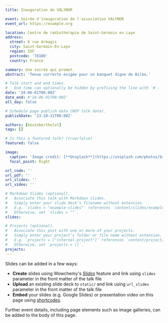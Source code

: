 ```yaml
---
title: Inauguration de VALYNOR

event: Soirée d'inauguration de l'association VALYNOR
event_url: https://example.org

location: Centre de radiothérapie de Saint-Germain en Laye
address:
  street: 6 rue Armagis
  city: Saint-Germain-En-Laye
  region: IDF
  postcode: '78100'
  country: France

summary: Une soirée qui promet.
abstract: 'Tenue correcte exigée pour un banquet digne de Bilbo.'

# Talk start and end times.
#   End time can optionally be hidden by prefixing the line with `#`.
date: '24-06-01T06:00Z'
date_end: #'24-06-01T08:00Z'
all_day: false

# Schedule page publish date (NOT talk date).
publishDate: '23-10-31T00:00Z'

authors: [kevinberthelot]
tags: []

# Is this a featured talk? (true/false)
featured: false

image:
  caption: 'Image credit: [**Unsplash**](https://unsplash.com/photos/bzdhc5b3Bxs)'
  focal_point: Right

url_code: ''
url_pdf: ''
url_slides: ''
url_video: ''

# Markdown Slides (optional).
#   Associate this talk with Markdown slides.
#   Simply enter your slide deck's filename without extension.
#   E.g. `slides = "example-slides"` references `content/slides/example-slides.md`.
#   Otherwise, set `slides = ""`.
slides:

# Projects (optional).
#   Associate this post with one or more of your projects.
#   Simply enter your project's folder or file name without extension.
#   E.g. `projects = ["internal-project"]` references `content/project/deep-learning/index.md`.
#   Otherwise, set `projects = []`.
projects:
---
```


Slides can be added in a few ways:

- **Create** slides using Wowchemy's [_Slides_](https://wowchemy.com/docs/managing-content/#create-slides) feature and link using `slides` parameter in the front matter of the talk file
- **Upload** an existing slide deck to `static/` and link using `url_slides` parameter in the front matter of the talk file
- **Embed** your slides (e.g. Google Slides) or presentation video on this page using [shortcodes](https://wowchemy.com/docs/writing-markdown-latex/).

Further event details, including page elements such as image galleries, can be added to the body of this page.
